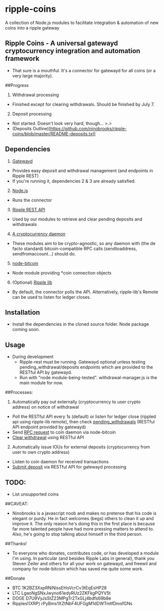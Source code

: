 ripple-coins
============

A collection of Node.js modules to facilitate integration &amp; automation of new coins into a ripple gateway


## Ripple Coins - A universal gatewayd cryptocurrency integration and automation framework

  - That sure is a mouthful. It's a connector for gatewayd for all coins (or a very large majority).

##Progress
1. Withdrawal processing
  - Finished except for clearing withdrawals. Should be finished by July 7.
2. Deposit processing
  - Not started. Doesn't look very hard, though... >.>
  - (Deposits Outline)[https://github.com/ninobrooks/ripple-coins/blob/master/README-deposits.txt]

## Dependencies

1. [Gatewayd](https://github.com/ripple/gatewayd)
  - Provides easy deposit and withdrawal management (and endpoints in Ripple REST)
  - If you're running it, dependencies 2 & 3 are already satisfied.

2. [Node.js](https://github.com/joyent/node/wiki/Installing-Node.js-via-package-manager)
  - Runs the connector

3. [Ripple REST API](https://github.com/ripple/ripple-rest.git)
  - Used by our modules to retrieve and clear pending deposits and withdrawals

4. [A cryptocurrency daemon](https://github.com/dogecoin/dogecoin)
  - These modules aim to be crypto-agnostic, so any daemon with (the de facto standard) bitcoin-compatible RPC calls (sendtoaddress, sendfromaccount...) should do.

5. [node-bitcoin](https://www.npmjs.org/package/bitcoin)
  - Node module providing *coin connection objects

6. (Optional) [Ripple lib](https://github.com/ripple/ripple-lib)
  - By default, the connector polls the API. Alternatively, ripple-lib's Remote can be used to listen for ledger closes.

## Installation
 - Install the dependencies in the cloned source folder. Node package coming soon.

## Usage
 - During development
   - Ripple-rest must be running. Gatewayd optional unless testing pending_withdrawal/deposits endpoints which are provided to the RESTful API by gatewayd.
   - Run with "node module-being-tested". withdrawal-manager.js is the main module for now.

##Processes:
 1. Automatically pay out externally (cryptocurrency to user crypto address) on notice of withdrawal
   - Poll the RESTful API every 1s (default) or listen for ledger close (rippled api using ripple-lib remote), then check [pending_withdrawals](https://github.com/ripple/gatewayd#listing-withdrawals) (RESTful API endpoint provided by gatewayd)
   - Send [RPC request](https://en.bitcoin.it/wiki/Original_Bitcoin_client/API_calls_list) to coin daemon via node-bitcoin
   - [Clear withdrawal](https://github.com/ripple/gatewayd#clearing-a-withdrawal) using RESTful API
 2. Automatically issue IOUs for external deposits (cryptocurrency from user to own crypto address)
   - Listen to coin daemon for received transactions
   - [Submit deposit](https://github.com/ripple/gatewayd#creating-a-deposit) via RESTful API for gatewayd processing

## TODO:
 - List unsupported coins

##CAVEAT:
 - Ninobrooks is a javascript noob and makes no pretense that his code is elegant or purdy. He in fact welcomes (begs) others to clean it up and improve it. The only reason he's doing this in the first place is because far more talented people have had more pressing matters to attend to. Also, he's going to stop talking about himself in the third person.

##Thanks!
 - To everyone who donates, contributes code, or has developed a module I'm using. In particular (and besides Ripple Labs in general), thank you Steven Zeiler and others for all your work on gatewayd, and freewil and company for node-bitcoin which has saved me quite some work.

##Donate
  - BTC 1K2BZ3XxpRNiNissEHoVcrCv3tEqEsHP28
  - LTC LgaoNgSNxJwyno61edyRUz2ZKFkgPQYV5t
  - DOGE D7U9VyJsStZ23MPgTr2TxGLj4bdfs69b8e
  - Ripples!(XRP) rPyBms1XZtNbF4UFGgM1dDWTmtfDmsfGNs
